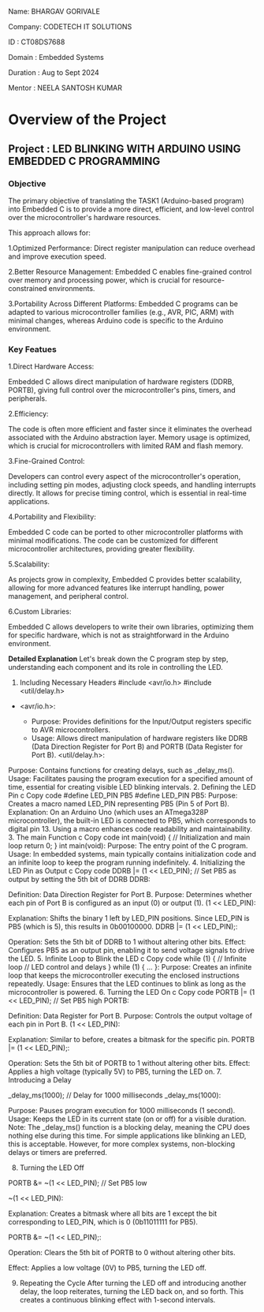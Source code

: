 Name: BHARGAV GORIVALE

Company: CODETECH IT SOLUTIONS

ID : CT08DS7688

Domain : Embedded Systems

Duration : Aug to Sept 2024

Mentor : NEELA SANTOSH KUMAR

# **Overview of the Project**

## **Project : LED BLINKING WITH ARDUINO USING EMBEDDED C PROGRAMMING**

### **Objective**
The primary objective of translating the TASK1 (Arduino-based program) into Embedded C is to provide a more direct, efficient, and low-level control over the microcontroller's hardware resources. 

This approach allows for:

1.Optimized Performance: Direct register manipulation can reduce overhead and improve execution speed.

2.Better Resource Management: Embedded C enables fine-grained control over memory and processing power, which is crucial for resource-constrained environments.

3.Portability Across Different Platforms: Embedded C programs can be adapted to various microcontroller families (e.g., AVR, PIC, ARM) with minimal changes, whereas Arduino code is specific to the Arduino environment.

### **Key Featues**

1.Direct Hardware Access:

Embedded C allows direct manipulation of hardware registers (DDRB, PORTB), giving full control over the microcontroller's pins, timers, and peripherals.

2.Efficiency:

The code is often more efficient and faster since it eliminates the overhead associated with the Arduino abstraction layer.
Memory usage is optimized, which is crucial for microcontrollers with limited RAM and flash memory.

3.Fine-Grained Control:

Developers can control every aspect of the microcontroller's operation, including setting pin modes, adjusting clock speeds, and handling interrupts directly.
It allows for precise timing control, which is essential in real-time applications.

4.Portability and Flexibility:

Embedded C code can be ported to other microcontroller platforms with minimal modifications.
The code can be customized for different microcontroller architectures, providing greater flexibility.

5.Scalability:

As projects grow in complexity, Embedded C provides better scalability, allowing for more advanced features like interrupt handling, power management, and peripheral control.

6.Custom Libraries:

Embedded C allows developers to write their own libraries, optimizing them for specific hardware, which is not as straightforward in the Arduino environment.

**Detailed Explanation**
Let's break down the C program step by step, understanding each component and its role in controlling the LED.

1. Including Necessary Headers
  #include <avr/io.h>
#include <util/delay.h>

- <avr/io.h>:

    + Purpose: Provides definitions for the Input/Output registers specific to AVR microcontrollers.
    + Usage: Allows direct manipulation of hardware registers like DDRB (Data Direction Register for Port B) and PORTB (Data Register for Port B).
<util/delay.h>:

Purpose: Contains functions for creating delays, such as _delay_ms().
Usage: Facilitates pausing the program execution for a specified amount of time, essential for creating visible LED blinking intervals.
2. Defining the LED Pin
c
Copy code
#define LED_PIN PB5
#define LED_PIN PB5:
Purpose: Creates a macro named LED_PIN representing PB5 (Pin 5 of Port B).
Explanation: On an Arduino Uno (which uses an ATmega328P microcontroller), the built-in LED is connected to PB5, which corresponds to digital pin 13. Using a macro enhances code readability and maintainability.
3. The main Function
c
Copy code
int main(void) {
    // Initialization and main loop
    return 0;
}
int main(void):
Purpose: The entry point of the C program.
Usage: In embedded systems, main typically contains initialization code and an infinite loop to keep the program running indefinitely.
4. Initializing the LED Pin as Output
c
Copy code
DDRB |= (1 << LED_PIN);  // Set PB5 as output by setting the 5th bit of DDRB
DDRB:

Definition: Data Direction Register for Port B.
Purpose: Determines whether each pin of Port B is configured as an input (0) or output (1).
(1 << LED_PIN):

Explanation: Shifts the binary 1 left by LED_PIN positions. Since LED_PIN is PB5 (which is 5), this results in 0b00100000.
DDRB |= (1 << LED_PIN);:

Operation: Sets the 5th bit of DDRB to 1 without altering other bits.
Effect: Configures PB5 as an output pin, enabling it to send voltage signals to drive the LED.
5. Infinite Loop to Blink the LED
c
Copy code
while (1) { // Infinite loop
    // LED control and delays
}
while (1) { ... }:
Purpose: Creates an infinite loop that keeps the microcontroller executing the enclosed instructions repeatedly.
Usage: Ensures that the LED continues to blink as long as the microcontroller is powered.
6. Turning the LED On
c
Copy code
PORTB |= (1 << LED_PIN);   // Set PB5 high
PORTB:

Definition: Data Register for Port B.
Purpose: Controls the output voltage of each pin in Port B.
(1 << LED_PIN):

Explanation: Similar to before, creates a bitmask for the specific pin.
PORTB |= (1 << LED_PIN);:

Operation: Sets the 5th bit of PORTB to 1 without altering other bits.
Effect: Applies a high voltage (typically 5V) to PB5, turning the LED on.
7. Introducing a Delay

_delay_ms(1000);            // Delay for 1000 milliseconds
_delay_ms(1000):

Purpose: Pauses program execution for 1000 milliseconds (1 second).
Usage: Keeps the LED in its current state (on or off) for a visible duration.
Note: The _delay_ms() function is a blocking delay, meaning the CPU does nothing else during this time. For simple applications like blinking an LED, this is acceptable. However, for more complex systems, non-blocking delays or timers are preferred.

8. Turning the LED Off

PORTB &= ~(1 << LED_PIN);  // Set PB5 low

~(1 << LED_PIN):

Explanation: Creates a bitmask where all bits are 1 except the bit corresponding to LED_PIN, which is 0 (0b11011111 for PB5).

PORTB &= ~(1 << LED_PIN);:

Operation: Clears the 5th bit of PORTB to 0 without altering other bits.

Effect: Applies a low voltage (0V) to PB5, turning the LED off.


9. Repeating the Cycle
After turning the LED off and introducing another delay, the loop reiterates, turning the LED back on, and so forth. This creates a continuous blinking effect with 1-second intervals.
